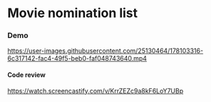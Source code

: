 # Movie nomination list

### Demo

https://user-images.githubusercontent.com/25130464/178103316-6c317142-fac4-49f5-beb0-faf048743640.mp4

#### Code review

https://watch.screencastify.com/v/KrrZEZc9a8kF6LoY7UBp



